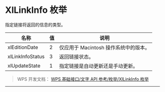 # XlLinkInfo 枚举

指定链接将返回的信息的类型。

| 名称             | 值  | 说明                                  |
|------------------|-----|---------------------------------------|
| xlEditionDate    | 2   | 仅应用于 Macintosh 操作系统中的版本。 |
| xlLinkInfoStatus | 3   | 返回链接状态。                        |
| xlUpdateState    | 1   | 指定链接是自动更新还是手动更新。      |

> WPS 开发文档： [WPS 基础接口/文字 API 参考/枚举/XlLinkInfo 枚举](https://qn.cache.wpscdn.cn/encs/doc/office_v19/topics/WPS%20%E5%9F%BA%E7%A1%80%E6%8E%A5%E5%8F%A3/%E6%96%87%E5%AD%97%20API%20%E5%8F%82%E8%80%83/%E6%9E%9A%E4%B8%BE/XlLinkInfo%20%E6%9E%9A%E4%B8%BE.html)

------------------------------------------------------------------------
